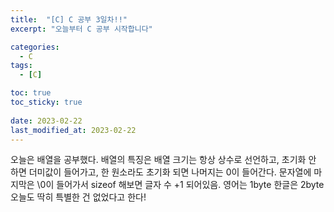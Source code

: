 ```yaml
---
title:  "[C] C 공부 3일차!!"
excerpt: "오늘부터 C 공부 시작합니다"

categories:
  - C
tags:
  - [C]

toc: true
toc_sticky: true
 
date: 2023-02-22
last_modified_at: 2023-02-22
---
```


오늘은 배열을 공부했다.
배열의 특징은 배열 크기는 항상 상수로 선언하고, 초기화 안 하면 더미값이 들어가고,
한 원소라도 초기화 되면 나머지는 0이 들어간다.
문자열에 마지막은 \0이 들어가서 sizeof 해보면 글자 수 +1 되어있음.
영어는 1byte 한글은 2byte
오늘도 딱히 특별한 건 없었다고 한다!